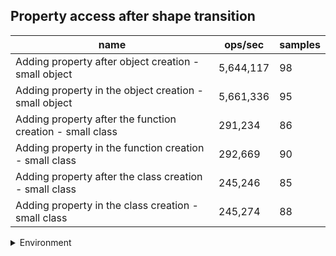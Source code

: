 ## Property access after shape transition

|name|ops/sec|samples|
|-|-|-|
|Adding property after object creation - small object|5,644,117|98|
|Adding property in the object creation - small object|5,661,336|95|
|Adding property after the function creation - small class|291,234|86|
|Adding property in the function creation - small class|292,669|90|
|Adding property after the class creation - small class|245,246|85|
|Adding property in the class creation - small class|245,274|88|


<details>
<summary>Environment</summary>

* __Machine:__ linux x64 | 4 vCPUs | 15.2GB Mem
* __Run:__ Fri May 03 2024 23:32:05 GMT+0000 (Coordinated Universal Time)
</details>

<!--
{"environment":{"platform":"linux","arch":"x64","cpus":4,"totalMemory":15.245216369628906},"benchmarks":[{"name":"Adding property after object creation - small object","opsSec":5644116.527483965,"samples":5},{"name":"Adding property in the object creation - small object","opsSec":5661335.6521332525,"samples":7},{"name":"Adding property after the function creation - small class","opsSec":291233.73715388327,"samples":5},{"name":"Adding property in the function creation - small class","opsSec":292669.3899071785,"samples":3},{"name":"Adding property after the class creation - small class","opsSec":245246.47760236223,"samples":4},{"name":"Adding property in the class creation - small class","opsSec":245274.3942764345,"samples":3}]}-->
